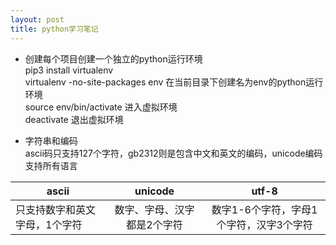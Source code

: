```yaml
---
layout: post
title: python学习笔记
---
```

* 创建每个项目创建一个独立的python运行环境   
pip3 install virtualenv  
virtualenv -no-site-packages env  在当前目录下创建名为env的python运行环境  
source env/bin/activate           进入虚拟环境  
deactivate                        退出虚拟环境 

* 字符串和编码  
ascii码只支持127个字符，gb2312则是包含中文和英文的编码，unicode编码支持所有语言

|ascii|unicode|utf-8|
|---|:-----:|:----:|
|只支持数字和英文字母，1个字符|数字、字母、汉字都是2个字符|数字1-6个字符，字母1个字符，汉字3个字符|
